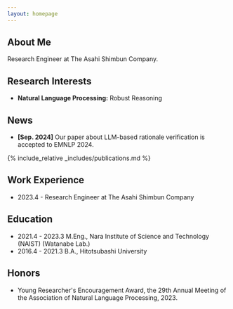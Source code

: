 ```yaml
---
layout: homepage
---
```


## About Me

Research Engineer at The Asahi Shimbun Company.

## Research Interests

- **Natural Language Processing:** Robust Reasoning

## News

- **[Sep. 2024]** Our paper about LLM-based rationale verification is accepted to EMNLP 2024.

{% include_relative _includes/publications.md %}

<!--
{% include_relative _includes/services.md %}
-->

## Work Experience
- 2023.4 - Research Engineer at The Asahi Shimbun Company

## Education
- 2021.4 - 2023.3 M.Eng., Nara Institute of Science and Technology (NAIST) (Watanabe Lab.)
- 2016.4 - 2021.3 B.A., Hitotsubashi University

## Honors
- Young Researcher's Encouragement Award, the 29th Annual Meeting of the Association of Natural Language Processing, 2023.
